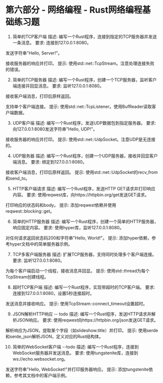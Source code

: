 # 第六部分 - 网络编程 - Rust网络编程基础练习题

1. 简单的TCP客户端
描述: 编写一个Rust程序，连接到指定的TCP服务器并发送一条消息。
要求:
连接到127.0.0.1:8080。

发送字符串"Hello, Server!"。

接收服务器的响应并打印。
提示: 使用std::net::TcpStream。注意处理连接失败的错误。

2. 简单的TCP服务器
描述: 编写一个Rust程序，创建一个TCP服务器，监听客户端连接并回显消息。
要求:
监听127.0.0.1:8080。

接收客户端消息，打印后原样返回。

支持单个客户端连接。
提示: 使用std::net::TcpListener。使用BufReader读取客户端数据。

3. UDP客户端
描述: 编写一个Rust程序，发送UDP数据包到指定服务器。
要求:
向127.0.0.1:8080发送字符串"Hello, UDP!"。

接收服务器的响应并打印。
提示: 使用std::net::UdpSocket。注意UDP是无连接的。

4. UDP服务器
描述: 编写一个Rust程序，创建一个UDP服务器，接收并回显客户端消息。
要求:
绑定到127.0.0.1:8080。

接收客户端消息，打印后原样返回。
提示: 使用std::net::UdpSocket的recv_from和send_to。

5. HTTP客户端请求
描述: 编写一个Rust程序，发送HTTP GET请求并打印响应内容。
要求:
使用reqwest库，向https://httpbin.org/get发送GET请求。

打印响应的状态码和body。
提示: 添加reqwest依赖并使用reqwest::blocking::get。

6. 简单的HTTP服务器
描述: 编写一个Rust程序，创建一个简单的HTTP服务器，响应固定内容。
要求:
使用hyper库，监听127.0.0.1:8080。

对任何请求返回状态码200和字符串"Hello, World!"。
提示: 添加hyper依赖，参考hyper文档中的简单服务器示例。

7. TCP多客户端服务器
描述: 扩展TCP服务器，支持同时处理多个客户端连接。
要求:
监听127.0.0.1:8080。

为每个客户端启动一个线程，接收消息并回显。
提示: 使用std::thread为每个TcpStream创建线程。

8. 超时TCP客户端
描述: 编写一个Rust程序，实现带超时的TCP客户端。
要求:
连接到127.0.0.1:8080，设置5秒连接超时。

发送消息并接收响应。
提示: 使用TcpStream::connect_timeout设置超时。

9. JSON解析HTTP响应 -- todo
描述: 编写一个Rust程序，发送HTTP请求并解析JSON响应。
要求:
使用reqwest向https://httpbin.org/json发送GET请求。

解析响应为JSON，提取某个字段（如slideshow.title）并打印。
提示: 使用serde和serde_json解析JSON，定义对应的Rust结构体。

10. 简单的WebSocket客户端 --todo
描述: 编写一个Rust程序，连接到WebSocket服务器并发送消息。
要求:
使用tungstenite库，连接到ws://echo.websocket.org。

发送字符串"Hello, WebSocket!"并打印服务器响应。
提示: 添加tungstenite依赖，参考其文档中的客户端示例。
